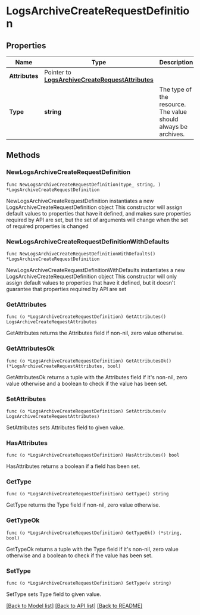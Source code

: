 # LogsArchiveCreateRequestDefinition

## Properties

Name | Type | Description | Notes
---- | ---- | ----------- | ------
**Attributes** | Pointer to [**LogsArchiveCreateRequestAttributes**](LogsArchiveCreateRequestAttributes.md) |  | [optional] 
**Type** | **string** | The type of the resource. The value should always be archives. | [default to "archives"]

## Methods

### NewLogsArchiveCreateRequestDefinition

`func NewLogsArchiveCreateRequestDefinition(type_ string, ) *LogsArchiveCreateRequestDefinition`

NewLogsArchiveCreateRequestDefinition instantiates a new LogsArchiveCreateRequestDefinition object
This constructor will assign default values to properties that have it defined,
and makes sure properties required by API are set, but the set of arguments
will change when the set of required properties is changed

### NewLogsArchiveCreateRequestDefinitionWithDefaults

`func NewLogsArchiveCreateRequestDefinitionWithDefaults() *LogsArchiveCreateRequestDefinition`

NewLogsArchiveCreateRequestDefinitionWithDefaults instantiates a new LogsArchiveCreateRequestDefinition object
This constructor will only assign default values to properties that have it defined,
but it doesn't guarantee that properties required by API are set

### GetAttributes

`func (o *LogsArchiveCreateRequestDefinition) GetAttributes() LogsArchiveCreateRequestAttributes`

GetAttributes returns the Attributes field if non-nil, zero value otherwise.

### GetAttributesOk

`func (o *LogsArchiveCreateRequestDefinition) GetAttributesOk() (*LogsArchiveCreateRequestAttributes, bool)`

GetAttributesOk returns a tuple with the Attributes field if it's non-nil, zero value otherwise
and a boolean to check if the value has been set.

### SetAttributes

`func (o *LogsArchiveCreateRequestDefinition) SetAttributes(v LogsArchiveCreateRequestAttributes)`

SetAttributes sets Attributes field to given value.

### HasAttributes

`func (o *LogsArchiveCreateRequestDefinition) HasAttributes() bool`

HasAttributes returns a boolean if a field has been set.

### GetType

`func (o *LogsArchiveCreateRequestDefinition) GetType() string`

GetType returns the Type field if non-nil, zero value otherwise.

### GetTypeOk

`func (o *LogsArchiveCreateRequestDefinition) GetTypeOk() (*string, bool)`

GetTypeOk returns a tuple with the Type field if it's non-nil, zero value otherwise
and a boolean to check if the value has been set.

### SetType

`func (o *LogsArchiveCreateRequestDefinition) SetType(v string)`

SetType sets Type field to given value.



[[Back to Model list]](../README.md#documentation-for-models) [[Back to API list]](../README.md#documentation-for-api-endpoints) [[Back to README]](../README.md)


